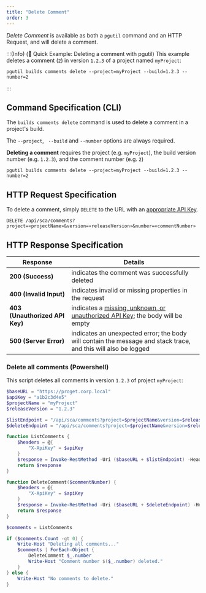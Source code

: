 ```yaml
---
title: "Delete Comment"
order: 3
---
```


*Delete Comment* is available as both a `pgutil` command and an HTTP Request, and will delete a comment.

:::(Info) (🚀 Quick Example: Deleting a comment with pgutil)
This example deletes a comment (`2`) in version `1.2.3` of a project named `myProject`:

````
pgutil builds comments delete --project=myProject --build=1.2.3 --number=2
````
:::

## Command Specification (CLI)
The `builds comments delete` command is used to delete a comment in a project's build.

The `--project`, ` --build` and `--number` options are always required.

**Deleting a comment** requires the project (e.g. `myProject`), the build version number (e.g. `1.2.3`), and the comment number (e.g. `2`)

```
pgutil builds comments delete --project=myProject --build=1.2.3 --number=2
```

## HTTP Request Specification
To delete a comment, simply `DELETE` to the URL with an [appropriate API Key](/docs/proget/reference-api/proget-api-sca#authentication).

```
DELETE /api/sca/comments?project=«projectName»&version=«releaseVersion»&number=«commentNumber»
```
## HTTP Response Specification

| Response | Details |
| --- | --- |
| **200 (Success)** | indicates the comment was successfully deleted |
| **400 (Invalid Input)** | indicates invalid or missing properties in the request |
|  **403 (Unauthorized API Key)** | indicates a [missing, unknown, or unauthorized API Key](/docs/proget/reference-api/proget-api-sca#authentication); the body will be empty |
| **500 (Server Error)** | indicates an unexpected error; the body will contain the message and stack trace, and this will also be logged |

### Delete all comments (Powershell)
This script deletes all comments in version `1.2.3` of project `myProject`:

```powershell
$baseURL = "https://proget.corp.local"
$apiKey = "a1b2c3d4e5"
$projectName = "myProject"
$releaseVersion = "1.2.3"

$listEndpoint = "/api/sca/comments?project=$projectName&version=$releaseVersion"
$deleteEndpoint = "/api/sca/comments?project=$projectName&version=$releaseVersion&number=$commentNumber"

function ListComments {
    $headers = @{
        "X-ApiKey" = $apiKey
    }
    $response = Invoke-RestMethod -Uri ($baseURL + $listEndpoint) -Headers $headers -Method Get
    return $response
}

function DeleteComment($commentNumber) {
    $headers = @{
        "X-ApiKey" = $apiKey
    }
    $response = Invoke-RestMethod -Uri ($baseURL + $deleteEndpoint) -Headers $headers -Method Delete
    return $response
}

$comments = ListComments

if ($comments.Count -gt 0) {
    Write-Host "Deleting all comments..."
    $comments | ForEach-Object {
        DeleteComment $_.number
        Write-Host "Comment number $($_.number) deleted."
    }
} else {
    Write-Host "No comments to delete."
}
```